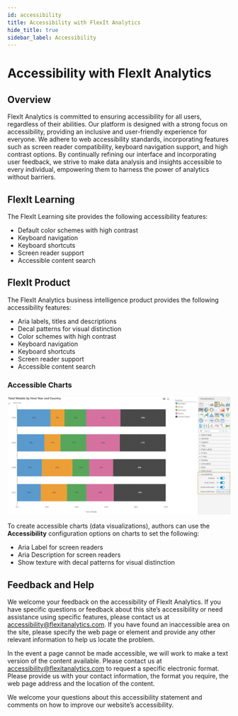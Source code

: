 ```yaml
---
id: accessibility
title: Accessibility with FlexIt Analytics
hide_title: true
sidebar_label: Accessibility
---
```


# Accessibility with FlexIt Analytics

## Overview

FlexIt Analytics is committed to ensuring accessibility for all users, regardless of their abilities. Our platform is designed with a strong focus on accessibility, providing an inclusive and user-friendly experience for everyone. We adhere to web accessibility standards, incorporating features such as screen reader compatibility, keyboard navigation support, and high contrast options. By continually refining our interface and incorporating user feedback, we strive to make data analysis and insights accessible to every individual, empowering them to harness the power of analytics without barriers.

## FlexIt Learning

The FlexIt Learning site provides the following accessibility features:
* Default color schemes with high contrast
* Keyboard navigation
* Keyboard shortcuts
* Screen reader support
* Accessible content search

## FlexIt Product

The FlexIt Analytics business intelligence product provides the following accessibility features:
* Aria labels, titles and descriptions
* Decal patterns for visual distinction
* Color schemes with high contrast
* Keyboard navigation
* Keyboard shortcuts
* Screen reader support
* Accessible content search

### Accessible Charts

![Accessible data visualizations](/img/report/accessibility.jpg)

To create accessible charts (data visualizations), authors can use the **Accessibility** configuration options on charts to set the following:
* Aria Label for screen readers
* Aria Description for screen readers
* Show texture with decal patterns for visual distinction


## Feedback and Help

We welcome your feedback on the accessibility of FlexIt Analytics. If you have specific questions or feedback about this site’s accessibility or need assistance using specific features, please contact us at accessibility@flexitanalytics.com. If you have found an inaccessible area on the site, please specify the web page or element and provide any other relevant information to help us locate the problem.

In the event a page cannot be made accessible, we will work to make a text version of the content available. Please contact us at accessibility@flexitanalytics.com to request a specific electronic format. Please provide us with your contact information, the format you require, the web page address and the location of the content.

We welcome your questions about this accessibility statement and comments on how to improve our website’s accessibility.

